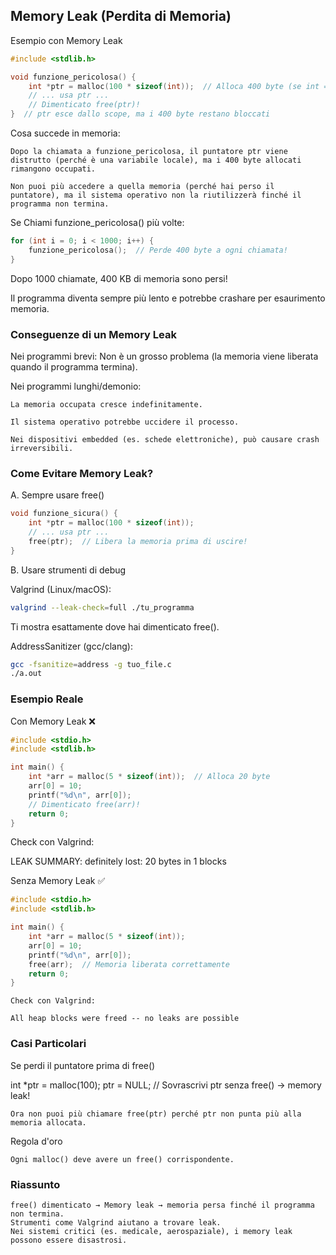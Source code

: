 ## Memory Leak (Perdita di Memoria)

Esempio con Memory Leak
```c
#include <stdlib.h>

void funzione_pericolosa() {
    int *ptr = malloc(100 * sizeof(int));  // Alloca 400 byte (se int = 4 byte)
    // ... usa ptr ...
    // Dimenticato free(ptr)!
}  // ptr esce dallo scope, ma i 400 byte restano bloccati
```
Cosa succede in memoria:

    Dopo la chiamata a funzione_pericolosa, il puntatore ptr viene distrutto (perché è una variabile locale), ma i 400 byte allocati rimangono occupati.

    Non puoi più accedere a quella memoria (perché hai perso il puntatore), ma il sistema operativo non la riutilizzerà finché il programma non termina.

Se Chiami funzione_pericolosa() più volte:
```c
for (int i = 0; i < 1000; i++) {
    funzione_pericolosa();  // Perde 400 byte a ogni chiamata!
}
```
Dopo 1000 chiamate, 400 KB di memoria sono persi!

Il programma diventa sempre più lento e potrebbe crashare per esaurimento memoria.

### Conseguenze di un Memory Leak

Nei programmi brevi: Non è un grosso problema (la memoria viene liberata quando il programma termina).

Nei programmi lunghi/demonio:

    La memoria occupata cresce indefinitamente.

    Il sistema operativo potrebbe uccidere il processo.

    Nei dispositivi embedded (es. schede elettroniche), può causare crash irreversibili.

### Come Evitare Memory Leak?
A. Sempre usare free()
```c
void funzione_sicura() {
    int *ptr = malloc(100 * sizeof(int));
    // ... usa ptr ...
    free(ptr);  // Libera la memoria prima di uscire!
}
```
B. Usare strumenti di debug

Valgrind (Linux/macOS):
```bash
valgrind --leak-check=full ./tu_programma
```
Ti mostra esattamente dove hai dimenticato free().

AddressSanitizer (gcc/clang):
```bash
gcc -fsanitize=address -g tuo_file.c
./a.out
```
### Esempio Reale
Con Memory Leak ❌
```c
#include <stdio.h>
#include <stdlib.h>

int main() {
    int *arr = malloc(5 * sizeof(int));  // Alloca 20 byte
    arr[0] = 10;
    printf("%d\n", arr[0]);
    // Dimenticato free(arr)!
    return 0;
}
```
Check con Valgrind:

LEAK SUMMARY:
    definitely lost: 20 bytes in 1 blocks

Senza Memory Leak ✅
```c
#include <stdio.h>
#include <stdlib.h>

int main() {
    int *arr = malloc(5 * sizeof(int));
    arr[0] = 10;
    printf("%d\n", arr[0]);
    free(arr);  // Memoria liberata correttamente
    return 0;
}
```
    Check con Valgrind:
    
    All heap blocks were freed -- no leaks are possible

### Casi Particolari
Se perdi il puntatore prima di free()

int *ptr = malloc(100);
ptr = NULL;  // Sovrascrivi ptr senza free() → memory leak!

    Ora non puoi più chiamare free(ptr) perché ptr non punta più alla memoria allocata.

Regola d'oro

    Ogni malloc() deve avere un free() corrispondente.

### Riassunto

    free() dimenticato → Memory leak → memoria persa finché il programma non termina.
    Strumenti come Valgrind aiutano a trovare leak.
    Nei sistemi critici (es. medicale, aerospaziale), i memory leak possono essere disastrosi.
